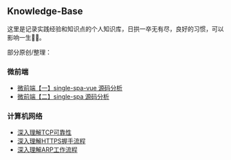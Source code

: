 ## Knowledge-Base

这里是记录实践经验和知识点的个人知识库，日拱一卒无有尽，良好的习惯，可以影响一生🐱‍👤。

部分原创/整理：

### 微前端
+ [微前端【一】single-spa-vue 源码分析](./docs/article/微前端/single-spa-vue源码分析.md)
+ [微前端【二】single-spa 源码分析](./docs/article/微前端/single-spa源码分析.md)

### 计算机网络
+ [深入理解TCP可靠性](./docs/article/计算机网络/深入理解TCP可靠性.md)
+ [深入理解HTTPS握手流程](./docs/article/计算机网络/深入理解HTTPS握手流程.md)
+ [深入理解ARP工作流程](./docs/article/计算机网络/深入理解ARP工作流程.md)
